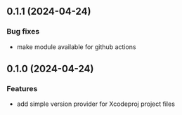 ## 0.1.1 (2024-04-24)

### Bug fixes

- make module available for github actions

## 0.1.0 (2024-04-24)

### Features

- add simple version provider for Xcodeproj project files
